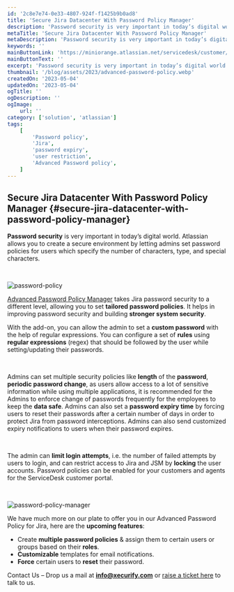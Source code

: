 ```yaml
---
id: '2c8e7e74-0e33-4807-924f-f1425b9b0ad8'
title: 'Secure Jira Datacenter With Password Policy Manager'
description: 'Password security is very important in today’s digital world. Atlassian allows you to create a secure environment by letting admins set password policies for users which specify the number of characters, type, and special characters. '
metaTitle: 'Secure Jira Datacenter With Password Policy Manager'
metaDescription: 'Password security is very important in today’s digital world. Atlassian allows you to create a secure environment by letting admins set password policies for users which specify the number of characters, type, and special characters.'
keywords: ''
mainButtonLink: 'https://miniorange.atlassian.net/servicedesk/customer/portal/2/group/6/create/66'
mainButtonText: ''
excerpt: 'Password security is very important in today’s digital world. Atlassian allows you to create a secure environment by letting admins set password policies for users which specify the number of characters, type, and special characters. '
thumbnail: '/blog/assets/2023/advanced-password-policy.webp'
createdOn: '2023-05-04'
updatedOn: '2023-05-04'
ogTitle: ''
ogDescription: ''
ogImage:
    url: ''
category: ['solution', 'atlassian']
tags:
    [
        'Password policy', 
        'Jira', 
        'password expiry', 
        'user restriction',
	    'Advanced Password policy',
    ]
---
```


## Secure Jira Datacenter With Password Policy Manager {#secure-jira-datacenter-with-password-policy-manager}

**Password security** is very important in today’s digital world. Atlassian allows you to create a secure environment by letting admins set password policies for users which specify the number of characters, type, and special characters. 
 
&nbsp;

![password-policy](/blog/assets/2023/advanced-password-policy.webp)


[Advanced Password Policy Manager](https://marketplace.atlassian.com/apps/1228420/advanced-password-policy-manager-for-jira?hosting=datacenter&tab=overview) takes Jira password security to a different level, allowing you to set **tailored password policies**. It helps in improving password security and building **stronger system security**.  

With the add-on, you can allow the admin to set a **custom password** with the help of regular expressions. You can configure a set of **rules** using **regular expressions** (regex) that should be followed by the user while setting/updating their passwords.

&nbsp;

Admins can set multiple security policies like **length** of the **password**, **periodic password change**, as users allow access to a lot of sensitive information while using multiple applications, it is recommended for the Admins to enforce change of passwords frequently for the employees to keep the **data safe**. Admins can also set a **password expiry time** by forcing users to reset their passwords after a certain number of days in order to protect Jira from password interceptions. Admins can also send customized expiry notifications to users when their password expires. 

 &nbsp;

The admin can **limit login attempts**, i.e. the number of failed attempts by users to login, and can restrict access to Jira and JSM by **locking** the user accounts. Password policies can be enabled for your customers and agents for the ServiceDesk customer portal.

&nbsp;

![password-policy-manager](/blog/assets/2023/manage-user-accounts.webp)
 

We have much more on our plate to offer you in our Advanced Password Policy for Jira, here are the **upcoming features**:

- Create **multiple password policies** & assign them to certain users or groups based on their **roles**.
- **Customizable** templates for email notifications.
- **Force** certain users to **reset** their password.
 

Contact Us – Drop us a mail at **info@xecurify.com** or [raise a ticket here](https://miniorange.atlassian.net/servicedesk/customer/portal/2) to talk to us.
